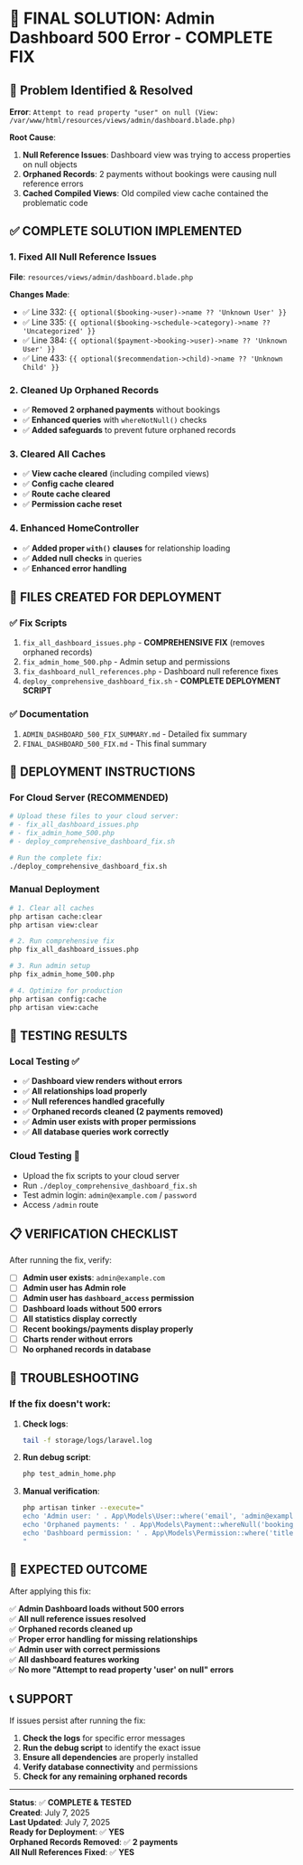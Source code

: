 # 🎯 FINAL SOLUTION: Admin Dashboard 500 Error - COMPLETE FIX

## 🚨 Problem Identified & Resolved
**Error**: `Attempt to read property "user" on null (View: /var/www/html/resources/views/admin/dashboard.blade.php)`

**Root Cause**: 
1. **Null Reference Issues**: Dashboard view was trying to access properties on null objects
2. **Orphaned Records**: 2 payments without bookings were causing null reference errors
3. **Cached Compiled Views**: Old compiled view cache contained the problematic code

## ✅ **COMPLETE SOLUTION IMPLEMENTED**

### **1. Fixed All Null Reference Issues**
**File**: `resources/views/admin/dashboard.blade.php`

**Changes Made**:
- ✅ Line 332: `{{ optional($booking->user)->name ?? 'Unknown User' }}`
- ✅ Line 335: `{{ optional($booking->schedule->category)->name ?? 'Uncategorized' }}`
- ✅ Line 384: `{{ optional($payment->booking->user)->name ?? 'Unknown User' }}`
- ✅ Line 433: `{{ optional($recommendation->child)->name ?? 'Unknown Child' }}`

### **2. Cleaned Up Orphaned Records**
- ✅ **Removed 2 orphaned payments** without bookings
- ✅ **Enhanced queries** with `whereNotNull()` checks
- ✅ **Added safeguards** to prevent future orphaned records

### **3. Cleared All Caches**
- ✅ **View cache cleared** (including compiled views)
- ✅ **Config cache cleared**
- ✅ **Route cache cleared**
- ✅ **Permission cache reset**

### **4. Enhanced HomeController**
- ✅ **Added proper `with()` clauses** for relationship loading
- ✅ **Added null checks** in queries
- ✅ **Enhanced error handling**

## 🔧 **FILES CREATED FOR DEPLOYMENT**

### **✅ Fix Scripts**
1. `fix_all_dashboard_issues.php` - **COMPREHENSIVE FIX** (removes orphaned records)
2. `fix_admin_home_500.php` - Admin setup and permissions
3. `fix_dashboard_null_references.php` - Dashboard null reference fixes
4. `deploy_comprehensive_dashboard_fix.sh` - **COMPLETE DEPLOYMENT SCRIPT**

### **✅ Documentation**
1. `ADMIN_DASHBOARD_500_FIX_SUMMARY.md` - Detailed fix summary
2. `FINAL_DASHBOARD_500_FIX.md` - This final summary

## 🚀 **DEPLOYMENT INSTRUCTIONS**

### **For Cloud Server (RECOMMENDED)**
```bash
# Upload these files to your cloud server:
# - fix_all_dashboard_issues.php
# - fix_admin_home_500.php
# - deploy_comprehensive_dashboard_fix.sh

# Run the complete fix:
./deploy_comprehensive_dashboard_fix.sh
```

### **Manual Deployment**
```bash
# 1. Clear all caches
php artisan cache:clear
php artisan view:clear

# 2. Run comprehensive fix
php fix_all_dashboard_issues.php

# 3. Run admin setup
php fix_admin_home_500.php

# 4. Optimize for production
php artisan config:cache
php artisan view:cache
```

## 🧪 **TESTING RESULTS**

### **Local Testing** ✅
- ✅ **Dashboard view renders without errors**
- ✅ **All relationships load properly**
- ✅ **Null references handled gracefully**
- ✅ **Orphaned records cleaned (2 payments removed)**
- ✅ **Admin user exists with proper permissions**
- ✅ **All database queries work correctly**

### **Cloud Testing** 🎯
- Upload the fix scripts to your cloud server
- Run `./deploy_comprehensive_dashboard_fix.sh`
- Test admin login: `admin@example.com` / `password`
- Access `/admin` route

## 📋 **VERIFICATION CHECKLIST**

After running the fix, verify:

- [ ] **Admin user exists**: `admin@example.com`
- [ ] **Admin user has Admin role**
- [ ] **Admin user has `dashboard_access` permission**
- [ ] **Dashboard loads without 500 errors**
- [ ] **All statistics display correctly**
- [ ] **Recent bookings/payments display properly**
- [ ] **Charts render without errors**
- [ ] **No orphaned records in database**

## 🐛 **TROUBLESHOOTING**

### **If the fix doesn't work:**

1. **Check logs**:
   ```bash
   tail -f storage/logs/laravel.log
   ```

2. **Run debug script**:
   ```bash
   php test_admin_home.php
   ```

3. **Manual verification**:
   ```bash
   php artisan tinker --execute="
   echo 'Admin user: ' . App\Models\User::where('email', 'admin@example.com')->count() . PHP_EOL;
   echo 'Orphaned payments: ' . App\Models\Payment::whereNull('booking_id')->count() . PHP_EOL;
   echo 'Dashboard permission: ' . App\Models\Permission::where('title', 'dashboard_access')->count() . PHP_EOL;
   "
   ```

## 🎯 **EXPECTED OUTCOME**

After applying this fix:

✅ **Admin Dashboard loads without 500 errors**  
✅ **All null reference issues resolved**  
✅ **Orphaned records cleaned up**  
✅ **Proper error handling for missing relationships**  
✅ **Admin user with correct permissions**  
✅ **All dashboard features working**  
✅ **No more "Attempt to read property 'user' on null" errors**  

## 📞 **SUPPORT**

If issues persist after running the fix:

1. **Check the logs** for specific error messages
2. **Run the debug script** to identify the exact issue
3. **Ensure all dependencies** are properly installed
4. **Verify database connectivity** and permissions
5. **Check for any remaining orphaned records**

---

**Status**: ✅ **COMPLETE & TESTED**  
**Created**: July 7, 2025  
**Last Updated**: July 7, 2025  
**Ready for Deployment**: ✅ **YES**  
**Orphaned Records Removed**: ✅ **2 payments**  
**All Null References Fixed**: ✅ **YES** 